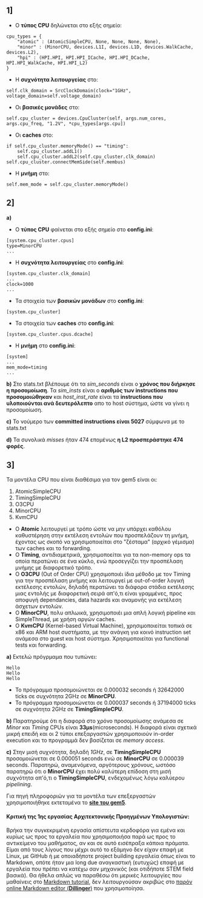 

## 1]
 * Ο **τύπος CPU** δηλώνεται στο εξής σημείο:
```
cpu_types = {
    "atomic" : (AtomicSimpleCPU, None, None, None, None),
    "minor" : (MinorCPU, devices.L1I, devices.L1D, devices.WalkCache, devices.L2),
    "hpi" : (HPI.HPI, HPI.HPI_ICache, HPI.HPI_DCache, HPI.HPI_WalkCache, HPI.HPI_L2)
}
```
 * H **συχνότητα λειτουργείας** στο:
```
self.clk_domain = SrcClockDomain(clock="1GHz", voltage_domain=self.voltage_domain)
```
 * Οι **βασικές μονάδες** στο:
```
self.cpu_cluster = devices.CpuCluster(self, args.num_cores, args.cpu_freq, "1.2V", *cpu_types[args.cpu])
```
* Οι **caches** στο:
```
if self.cpu_cluster.memoryMode() == "timing": 
    self.cpu_cluster.addL1()
    self.cpu_cluster.addL2(self.cpu_cluster.clk_domain)
self.cpu_cluster.connectMemSide(self.membus)
```
* Η **μνήμη** στο:
```
self.mem_mode = self.cpu_cluster.memoryMode()
```

## 2]
**a)**  
* Ο **τύπος CPU** φαίνεται στο εξής σημείο στο **config.ini**:
```
[system.cpu_cluster.cpus]
type=MinorCPU
...
```

 * H **συχνότητα λειτουργείας** στο **config.ini**:
```
[system.cpu_cluster.clk_domain]
...
clock=1000
...
```
 * Τα στοιχεία των **βασικών μονάδων** στο **config.ini**:
```
[system.cpu_cluster]
```
* Τα στοιχεία των **caches** στο **config.ini**:
```
[system.cpu_cluster.cpus.dcache]
```
* Η **μνήμη** στο **config.ini**:
```
[system]
...
mem_mode=timing
...
```
**b)** Στο stats.txt βλέπουμε ότι τα _sim\_seconds_ είναι ο **χρόνος που διήρκησε η προσομοίωση**. Τα _sim\_insts_ είναι ο **αριθμός των instructions που προσομοιώθηκαν** και _host\_inst\_rate_ είναι τα **instructions που υλοποιούνται ανά δευτερόλεπτο** απο το host σύστημα, ώστε να γίνει η προσομοίωση.

**c)** Το νούμερο των **committed instructions είναι 5027** σύμφωνα με το stats.txt

**d)** Τα συνολικά _misses_ ήταν 474 επομένως **η L2 προσπεράστηκε 474 φορές**.


## 3]
Τα μοντέλα CPU που είναι διαθέσιμα για τον gem5 είναι οι: 
1. AtomicSimpleCPU
2. TimingSimpleCPU
3. O3CPU
4. MinorCPU 
5. KvmCPU


* Ο **Atomic** λειτουργεί με τρόπο ώστε να μην υπάρχει καθόλου καθυστέρηση στην εκτέλεση εντολών που προσπελάζουν τη μνήμη, έχοντας ως σκοπό να χρησιμοποιείται στο "ζέσταμα" (αρχικό γέμισμα) των caches και το forwarding.
* Ο **Timing**, αντιδιαμετρικά, χρησιμοποείται για τα non-memory ops τα οποία περατώνει σε ένα κύκλο, ενώ προσεγγίζει την προσπέλαση μνήμης με διαφορετικό τρόπο.
* Ο **O3CPU** (Out of Order CPU) χρησιμοποιέι ίδια μέθοδο με τον Timing για την προσπέλαση μνήμης και λειτουργεί με out-of-order λογική εκτέλεσης εντολών, δηλαδή	περατώνει τα διάφορα στάδια εκτέλεσης μιας εντολής με διαφορετική σειρά απ'ό,τι είναι γραμμένες, προς αποφυγή dependancies, data hazards και αναμονής για εκτέλεση άσχετων εντολών.
* Ο **MinorCPU**, πολυ απλωικά, χρησιμοποιέι μια απλή λογική pipeline και SimpleThread, με χρήση αργών caches.
* Ο **KvmCPU** (Kernel-based Virtual Machine), χρησιμοποιείται τοπικά σε x86 και ARM host συστήματα, με την ανάγκη για κοινό instruction set ανάμεσα στο guest και host		σύστημα. Χρησιμοποιείται για functional tests και forwarding.

**a)** Εκτελώ πρόγρμαμα που τυπώνει:
```
Hello
Hello
Hello
```
* Το πρόγραμμα προσομοιώνεται σε 0.000032 seconds ή 32642000 ticks σε συχνότητα 2GHz σε **MinorCPU**.
* Το πρόγραμμα προσομοιώνεται σε 0.000037 seconds ή 37194000 ticks σε συχνότητα 2GHz σε **TimingSimpleCPU**.

**b)** Παρατηρούμε ότι η διαφορά στο χρόνο προσομοίωσης ανάμεσα σε _Minor_ και _Timing_ CPUs είναι **33μs**(microseconds). Η διαφορά είναι σχετικά μικρή επειδή και οι 2 τύποι επεξαργαστών χρησιμοποιούν in-order execution και το προγραμμά δεν βασίζεται σε *memory access*.

**c)** Στην μισή συχνότητα, δηλαδή _1GHz_, σε **TimingSimpleCPU** προσομοιώνεται σε 0.000051 seconds ενώ σε **MinorCPU** σε 0.000039 seconds. Παρατηρώ, αναμενόμενα, αργότερους χρόνους, ωστόσο παρατηρώ ότι ο **MinorCPU** έχει πολύ καλύτερη επίδοση στη μισή συχνότητα απ'ό,τι ο **TimingSimpleCPU**, ενδεχομένως λόγω καλύερου _pipelining_.


Για πηγή πληροφοριών για τα μοντέλα των επεξεργαστών χρησιμοποιήθηκε εκτεταμένα το [**site του gem5**](https://www.gem5.org/documentation/general_docs/cpu_models/).



#### Κριτική της 1ης εργασίας Αρχιτεκτονικής Προηγμένων Υπολογιστών:
Βρήκα την συγκεκριμένη εργασία απίστευτα κερδοφόρα για εμένα και κυρίως ως προς τα εργαλεία που χρησιμοποιήσα παρά ως προς το αντικείμενο του μαθήματος, αν και σε αυτό εισέπραξα κάποια πράματα. Είμαι από τους λίγους που μέχρι αυτό το εξάμηνο δεν είχαν επαφή με Linux, με GitHub ή με οποιαδήποτε project building εργαλεία όπως είναι το Markdown, οπότε ήταν μια long due αναγκαστική (ευτυχώς) επαφή με εργαλεία που πρέπει να κατέχω σαν μηχανικός (και οτιδήποτε STEM field βασικά). Θα ήθελα απλώς να παραθέσω ότι μερικές λειτουργίες που μαθαίνεις στο [Markdown tutorial](https://www.markdowntutorial.com/), δεν λειτουργούσαν ακριβώς στο [παρόν online Markdown editor (**Dillinger**)](https://dillinger.io/) που χρησιμοποίησα.
